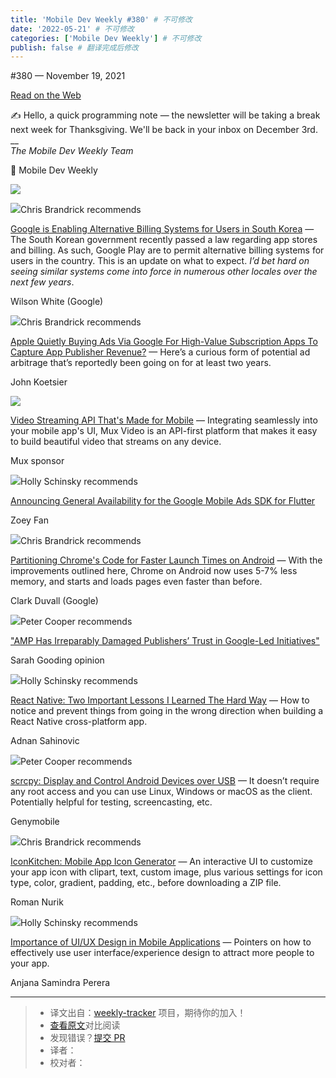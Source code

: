 ```yaml
---
title: 'Mobile Dev Weekly #380' # 不可修改
date: '2022-05-21' # 不可修改
categories: ['Mobile Dev Weekly'] # 不可修改
publish: false # 翻译完成后修改
---
```


<!--以上是预览信息，图片一张或限制百字左右，前者优先，全文请使用二级及以下标题-->
<!-- more -->

#​380 — November 19, 2021

[Read on the Web](https://mobiledevweekly.com/link/116521/web)

✍️ Hello, a quick programming note — the newsletter will be taking a break next week for Thanksgiving. We'll be back in your inbox on December 3rd.  
\_\_  
_The Mobile Dev Weekly Team_

📱 Mobile Dev Weekly

[![](https://res.cloudinary.com/cpress/image/upload/w_1280,e_sharpen:60/v1637321483/uq9hmd9vhaviume6pfsx.png)](https://mobiledevweekly.com/link/116522/web)

![](https://cooperpress.s3.amazonaws.com/chrisbrandrick.png)Chris Brandrick recommends

[Google is Enabling Alternative Billing Systems for Users in South Korea](https://mobiledevweekly.com/link/116522/web) — The South Korean government recently passed a law regarding app stores and billing. As such, Google Play are to permit alternative billing systems for users in the country. This is an update on what to expect. _I’d bet hard on seeing similar systems come into force in numerous other locales over the next few years_.

Wilson White (Google)

![](https://cooperpress.s3.amazonaws.com/chrisbrandrick.png)Chris Brandrick recommends

[Apple Quietly Buying Ads Via Google For High-Value Subscription Apps To Capture App Publisher Revenue?](https://mobiledevweekly.com/link/116571/web) — Here’s a curious form of potential ad arbitrage that’s reportedly been going on for at least two years.

John Koetsier

[![](https://copm.s3.amazonaws.com/2e1730d5.png)](https://mobiledevweekly.com/link/116524/web)

[Video Streaming API That's Made for Mobile](https://mobiledevweekly.com/link/116524/web) — Integrating seamlessly into your mobile app's UI, Mux Video is an API-first platform that makes it easy to build beautiful video that streams on any device.

Mux sponsor

![](https://cooperpress.s3.amazonaws.com/devgirlfl.png)Holly Schinsky recommends

[Announcing General Availability for the Google Mobile Ads SDK for Flutter](https://mobiledevweekly.com/link/116525/web)

Zoey Fan

![](https://cooperpress.s3.amazonaws.com/chrisbrandrick.png)Chris Brandrick recommends

[Partitioning Chrome's Code for Faster Launch Times on Android](https://mobiledevweekly.com/link/116526/web) — With the improvements outlined here, Chrome on Android now uses 5-7% less memory, and starts and loads pages even faster than before.

Clark Duvall (Google)

![](https://cooperpress.s3.amazonaws.com/peterc.png)Peter Cooper recommends

["AMP Has Irreparably Damaged Publishers’ Trust in Google-Led Initiatives"](https://mobiledevweekly.com/link/116527/web)

Sarah Gooding opinion

![](https://cooperpress.s3.amazonaws.com/devgirlfl.png)Holly Schinsky recommends

[React Native: Two Important Lessons I Learned The Hard Way](https://mobiledevweekly.com/link/116528/web) — How to notice and prevent things from going in the wrong direction when building a React Native cross-platform app.

Adnan Sahinovic

![](https://cooperpress.s3.amazonaws.com/peterc.png)Peter Cooper recommends

[scrcpy: Display and Control Android Devices over USB](https://mobiledevweekly.com/link/116529/web) — It doesn’t require any root access and you can use Linux, Windows or macOS as the client. Potentially helpful for testing, screencasting, etc.

Genymobile

![](https://cooperpress.s3.amazonaws.com/chrisbrandrick.png)Chris Brandrick recommends

[IconKitchen: Mobile App Icon Generator](https://mobiledevweekly.com/link/116530/web) — An interactive UI to customize your app icon with clipart, text, custom image, plus various settings for icon type, color, gradient, padding, etc., before downloading a ZIP file.

Roman Nurik

![](https://cooperpress.s3.amazonaws.com/devgirlfl.png)Holly Schinsky recommends

[Importance of UI/UX Design in Mobile Applications](https://mobiledevweekly.com/link/116531/web) — Pointers on how to effectively use user interface/experience design to attract more people to your app.

Anjana Samindra Perera

---
> * 译文出自：[weekly-tracker](https://github.com/FEDarling/weekly-tracker) 项目，期待你的加入！
> * [查看原文](https://mobiledevweekly.com/issues/380)对比阅读
> * 发现错误？[提交 PR](https://github.com/FEDarling/weekly-tracker/blob/main/weeklys/mobile_dev_weekly/380)
> * 译者：
> * 校对者：
